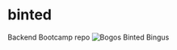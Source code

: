 # binted
Backend Bootcamp repo
![Bogos Binted Bingus](https://media.tenor.com/images/6ec16e25f02929d47321d23c2db65868/tenor.gif)
